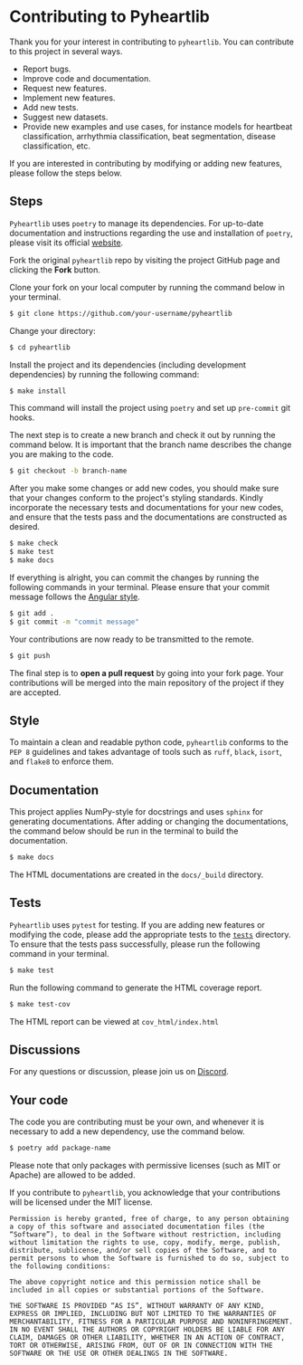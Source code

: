 # Contributing to Pyheartlib

Thank you for your interest in contributing to `pyheartlib`.
You can contribute to this project in several ways.

- Report bugs.
- Improve code and documentation.
- Request new features.
- Implement new features.
- Add new tests.
- Suggest new datasets.
- Provide new examples and use cases, for instance models for heartbeat classification, arrhythmia classification, beat segmentation, disease classification, etc.

If you are interested in contributing by modifying or adding new features, please follow the steps below.

## Steps

`Pyheartlib` uses `poetry` to manage its dependencies. For up-to-date documentation and instructions regarding the use and installation of `poetry`, please visit its official [website](https://python-poetry.org).

Fork the original `pyheartlib` repo by visiting the project GitHub page and clicking the **Fork** button.

Clone your fork on your local computer by running the command below in your terminal.

```bash
$ git clone https://github.com/your-username/pyheartlib
```

Change your directory:

```bash
$ cd pyheartlib
```

Install the project and its dependencies (including development dependencies) by running the following command:

```bash
$ make install
```

This command will install the project using `poetry` and set up `pre-commit` git hooks.

The next step is to create a new branch and check it out by running the command below. It is important that the branch name describes the change you are making to the code.

```bash
$ git checkout -b branch-name
```

After you make some changes or add new codes, you should make sure that your changes conform to the project's styling standards. Kindly incorporate the necessary tests and documentations for your new codes, and ensure that the tests pass and the documentations are constructed as desired.

```bash
$ make check
$ make test
$ make docs
```

If everything is alright, you can commit the changes by running the following commands in your terminal. Please ensure that your commit message follows the [Angular style](https://github.com/angular/angular.js/blob/master/DEVELOPERS.md#commits).

```bash
$ git add .
$ git commit -m "commit message"
```

Your contributions are now ready to be transmitted to the remote.

```bash
$ git push
```

The final step is to **open a pull request** by going into your fork page. Your contributions will be merged into the main repository of the project if they are accepted.

## Style

To maintain a clean and readable python code, `pyheartlib` conforms to the `PEP 8` guidelines and takes advantage of tools such as `ruff`, `black`, `isort`, and `flake8` to enforce them.

## Documentation

This project applies NumPy-style for docstrings and uses `sphinx` for generating documentations.
After adding or changing the documentations, the command below should be run in the terminal to build the documentation.

```bash
$ make docs
```

The HTML documentations are created in the `docs/_build` directory.

## Tests

`Pyheartlib` uses `pytest` for testing. If you are adding new features or modifying the code, please add the appropriate tests to the [`tests`](https://github.com/devnums/pyheartlib/tree/main/tests) directory.
To ensure that the tests pass successfully, please run the following command in your terminal.

```bash
$ make test
```

Run the following command to generate the HTML coverage report.

```bash
$ make test-cov
```

The HTML report can be viewed at `cov_html/index.html`

## Discussions

For any questions or discussion, please join us on [Discord](https://discord.gg/DQVfR2yWYc).

## Your code

The code you are contributing must be your own, and whenever it is necessary to add a new dependency, use the command below.

```bash
$ poetry add package-name
```

Please note that only packages with permissive licenses (such as MIT or Apache) are allowed to be added.

If you contribute to `pyheartlib`, you acknowledge that your contributions will be licensed under the MIT license.

    Permission is hereby granted, free of charge, to any person obtaining a copy of this software and associated documentation files (the “Software”), to deal in the Software without restriction, including without limitation the rights to use, copy, modify, merge, publish, distribute, sublicense, and/or sell copies of the Software, and to permit persons to whom the Software is furnished to do so, subject to the following conditions:

    The above copyright notice and this permission notice shall be included in all copies or substantial portions of the Software.

    THE SOFTWARE IS PROVIDED “AS IS”, WITHOUT WARRANTY OF ANY KIND, EXPRESS OR IMPLIED, INCLUDING BUT NOT LIMITED TO THE WARRANTIES OF MERCHANTABILITY, FITNESS FOR A PARTICULAR PURPOSE AND NONINFRINGEMENT. IN NO EVENT SHALL THE AUTHORS OR COPYRIGHT HOLDERS BE LIABLE FOR ANY CLAIM, DAMAGES OR OTHER LIABILITY, WHETHER IN AN ACTION OF CONTRACT, TORT OR OTHERWISE, ARISING FROM, OUT OF OR IN CONNECTION WITH THE SOFTWARE OR THE USE OR OTHER DEALINGS IN THE SOFTWARE.
